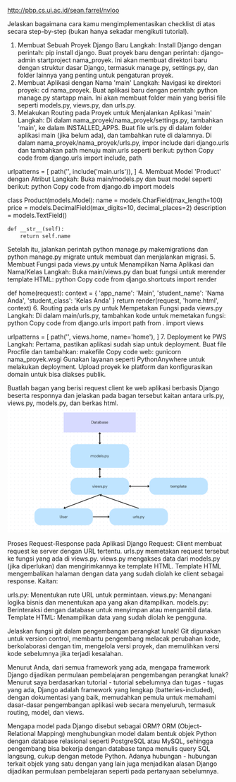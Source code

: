 http://pbp.cs.ui.ac.id/sean.farrel/nvloo

Jelaskan bagaimana cara kamu mengimplementasikan checklist di atas secara step-by-step (bukan hanya sekadar mengikuti tutorial).
1. Membuat Sebuah Proyek Django Baru
Langkah:
Install Django dengan perintah: pip install django.
Buat proyek baru dengan perintah: django-admin startproject nama_proyek.
Ini akan membuat direktori baru dengan struktur dasar Django, termasuk manage.py, settings.py, dan folder lainnya yang penting untuk pengaturan proyek.
2. Membuat Aplikasi dengan Nama 'main'
Langkah:
Navigasi ke direktori proyek: cd nama_proyek.
Buat aplikasi baru dengan perintah: python manage.py startapp main.
Ini akan membuat folder main yang berisi file seperti models.py, views.py, dan urls.py.
3. Melakukan Routing pada Proyek untuk Menjalankan Aplikasi 'main'
Langkah:
Di dalam nama_proyek/nama_proyek/settings.py, tambahkan 'main', ke dalam INSTALLED_APPS.
Buat file urls.py di dalam folder aplikasi main (jika belum ada), dan tambahkan rute di dalamnya.
Di dalam nama_proyek/nama_proyek/urls.py, impor include dari django.urls dan tambahkan path menuju main.urls seperti berikut:
python
Copy code
from django.urls import include, path

urlpatterns = [
    path('', include('main.urls')),
]
4. Membuat Model 'Product' dengan Atribut
Langkah:
Buka main/models.py dan buat model seperti berikut:
python
Copy code
from django.db import models

class Product(models.Model):
    name = models.CharField(max_length=100)
    price = models.DecimalField(max_digits=10, decimal_places=2)
    description = models.TextField()
    
    def __str__(self):
        return self.name
Setelah itu, jalankan perintah python manage.py makemigrations dan python manage.py migrate untuk membuat dan menjalankan migrasi.
5. Membuat Fungsi pada views.py untuk Menampilkan Nama Aplikasi dan Nama/Kelas
Langkah:
Buka main/views.py dan buat fungsi untuk merender template HTML:
python
Copy code
from django.shortcuts import render

def home(request):
    context = {
        'app_name': 'Main',
        'student_name': 'Nama Anda',
        'student_class': 'Kelas Anda'
    }
    return render(request, 'home.html', context)
6. Routing pada urls.py untuk Mempetakan Fungsi pada views.py
Langkah:
Di dalam main/urls.py, tambahkan kode untuk memetakan fungsi:
python
Copy code
from django.urls import path
from . import views

urlpatterns = [
    path('', views.home, name='home'),
]
7. Deployment ke PWS
Langkah:
Pertama, pastikan aplikasi sudah siap untuk deployment. Buat file Procfile dan tambahkan:
makefile
Copy code
web: gunicorn nama_proyek.wsgi
Gunakan layanan seperti PythonAnywhere untuk melakukan deployment. Upload proyek ke platform dan konfigurasikan domain untuk bisa diakses publik.


Buatlah bagan yang berisi request client ke web aplikasi berbasis Django beserta responnya dan jelaskan pada bagan tersebut kaitan antara urls.py, views.py, models.py, dan berkas html.
![plot](./bagan.png)

Proses Request-Response pada Aplikasi Django
Request:
Client membuat request ke server dengan URL tertentu.
urls.py memetakan request tersebut ke fungsi yang ada di views.py.
views.py mengakses data dari models.py (jika diperlukan) dan mengirimkannya ke template HTML.
Template HTML mengembalikan halaman dengan data yang sudah diolah ke client sebagai response.
Kaitan:

urls.py: Menentukan rute URL untuk permintaan.
views.py: Menangani logika bisnis dan menentukan apa yang akan ditampilkan.
models.py: Berinteraksi dengan database untuk menyimpan atau mengambil data.
Template HTML: Menampilkan data yang sudah diolah ke pengguna.


Jelaskan fungsi git dalam pengembangan perangkat lunak!
Git digunakan untuk version control, membantu pengembang melacak perubahan kode, berkolaborasi dengan tim, mengelola versi proyek, dan memulihkan versi kode sebelumnya jika terjadi kesalahan.


Menurut Anda, dari semua framework yang ada, mengapa framework Django dijadikan permulaan pembelajaran pengembangan perangkat lunak?
Menurut saya berdasarkan tutorial - tutorial sebelumnya dan tugas - tugas yang ada, Django adalah framework yang lengkap (batteries-included), dengan dokumentasi yang baik, memudahkan pemula untuk memahami dasar-dasar pengembangan aplikasi web secara menyeluruh, termasuk routing, model, dan views.


Mengapa model pada Django disebut sebagai ORM?
ORM (Object-Relational Mapping) menghubungkan model dalam bentuk objek Python dengan database relasional seperti PostgreSQL atau MySQL, sehingga pengembang bisa bekerja dengan database tanpa menulis query SQL langsung, cukup dengan metode Python. Adanya hubungan - hubungan terkait objek yang satu dengan yang lain juga menjadikan alasan Django dijadikan permulaan pembelajaran seperti pada pertanyaan sebelumnya.